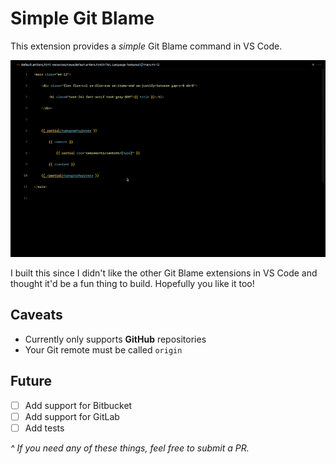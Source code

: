 # Simple Git Blame

This extension provides a *simple* Git Blame command in VS Code.

![Demo](./demo.gif)

I built this since I didn't like the other Git Blame extensions in VS Code and thought it'd be a fun thing to build. Hopefully you like it too!

## Caveats

* Currently only supports **GitHub** repositories
* Your Git remote must be called `origin`

## Future

* [ ] Add support for Bitbucket
* [ ] Add support for GitLab
* [ ] Add tests

*^ If you need any of these things, feel free to submit a PR.*
